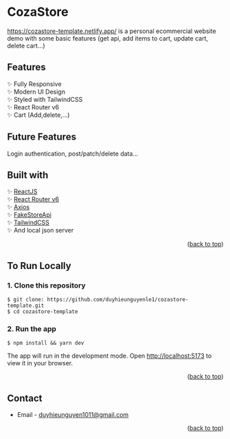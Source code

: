 # CozaStore

https://cozastore-template.netlify.app/ is a personal ecommercial website demo with some basic features (get api, add items to cart, update cart,
delete cart...)

## Features

✨ Fully Responsive \
✨ Modern UI Design \
✨ Styled with TailwindCSS \
✨ React Router v6 \
✨ Cart (Add,delete,...)


## Future Features

Login authentication, post/patch/delete data...

## Built with

✨ [ReactJS](https://reactjs.org/) \
✨ [React Router v6](https://reactrouter.com/docs/en/v6/getting-started/overview)\
✨ [Axios](https://axios-http.com/)\
✨ [FakeStoreApi](https://fakestoreapi.com/)\
✨ [TailwindCSS](https://tailwindcss.com/)\
✨ And local json server

<p align="right">(<a href="#top">back to top</a>)</p>


## To Run Locally

### 1. Clone this repository

```
$ git clone: https://github.com/duyhieunguyenle1/cozastore-template.git
$ cd cozastore-template
```

### 2. Run the app

```
$ npm install && yarn dev 
```

The app will run in the development mode.
Open [http://localhost:5173](http://localhost:5173) to view it in your browser.

<p align="right">(<a href="#top">back to top</a>)</p>

## Contact

- Email - duyhieunguyen1011@gmail.com

<p align="right">(<a href="#top">back to top</a>)</p>
